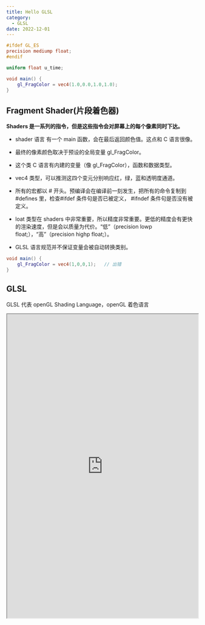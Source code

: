 ```yaml
---
title: Hello GLSL
category:
  - GLSL
date: 2022-12-01
---
```


<div ref="shader"></div>

```glsl
#ifdef GL_ES
precision mediump float;
#endif

uniform float u_time;

void main() {
	gl_FragColor = vec4(1.0,0.0,1.0,1.0);
}

```

## Fragment Shader(片段着色器)

**Shaders 是一系列的指令，但是这些指令会对屏幕上的每个像素同时下达。**

- shader 语言 有一个 main 函数，会在最后返回颜色值。这点和 C 语言很像。

- 最终的像素颜色取决于预设的全局变量 gl_FragColor。

- 这个类 C 语言有内建的变量（像 gl_FragColor），函数和数据类型。

- vec4 类型，可以推测这四个变元分别响应红，绿，蓝和透明度通道。

- 所有的宏都以 # 开头。预编译会在编译前一刻发生，把所有的命令复制到 #defines 里，检查#ifdef 条件句是否已被定义， #ifndef 条件句是否没有被定义。

- loat 类型在 shaders 中非常重要，所以精度非常重要。更低的精度会有更快的渲染速度，但是会以质量为代价。“低”（precision lowp float;），“高”（precision highp float;）。

- GLSL 语言规范并不保证变量会被自动转换类别。

```glsl
void main() {
    gl_FragColor = vec4(1,0,0,1);   // 出错
}
```

## GLSL

GLSL 代表 openGL Shading Language，openGL 着色语言

<iframe src="https://openglbook.com/chapter-0-preface-what-is-opengl.html" style="width:100%;" height="800px"></iframe>

<script setup>
import * as THREE from 'three'
import {ref,onMounted} from 'vue'

    // 导入轨道控制器
import {
    OrbitControls
} from 'three/examples/jsm/controls/OrbitControls'

// 1.创建场景
const scene = new THREE.Scene()

// 2.创建相机
const camera = new THREE.PerspectiveCamera(75,
    window.innerWidth / window.innerHeight, 0.1, 1000);

// 设置相机位置
camera.position.set(0, 0, 10)
scene.add(camera)


// 着色器配置
const shaderMaterial = new THREE.ShaderMaterial({
    // vertexShader: `
    // void main(){
    // gl_Position = projectionMatrix * viewMatrix * modelMatrix * vec4( position, 1.0 ) ;
    // }
    // `,
    fragmentShader: `
    #ifdef GL_ES
    precision mediump float;
    #endif  
    void main(){
    gl_FragColor = vec4(1.0, 0.0, 1.0, 1.0);
    }
    `,
    side: THREE.DoubleSide

})


// 创建平面
const floor = new THREE.Mesh(new THREE.PlaneBufferGeometry(10, 10, 640, 640), shaderMaterial)
scene.add(floor)



// 聚光灯
const spotLight = new THREE.SpotLight(0xffffff);
spotLight.position.set(10, 10, 10);
spotLight.castShadow = true;

spotLight.shadow.mapSize.width = 4096;
spotLight.shadow.mapSize.height = 4096;


scene.add(spotLight);



// 初始化渲染器
const renderer = new THREE.WebGLRenderer()
// 设置渲染器大小



const shader = ref()

onMounted(() => {
    renderer.setSize(shader.value.offsetWidth, shader.value.offsetWidth/2)
    renderer.shadowMap.enabled = true
    shader.value.appendChild(renderer.domElement)
    renderer.render(scene,camera)

    // 创建轨道控制器
    const controls = new OrbitControls(camera, renderer.domElement)
    // 设置控制器阻尼
    controls.enableDamping = true

    function render() {
        controls.update()
        renderer.render(scene, camera)
        requestAnimationFrame(render)
    }

    render()

})


</script>
